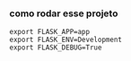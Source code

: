 ### como rodar esse projeto

```
export FLASK_APP=app
export FLASK_ENV=Development
export FLASK_DEBUG=True
```
